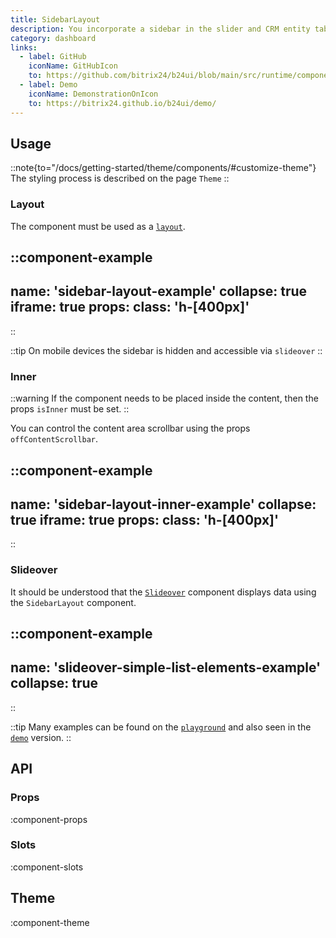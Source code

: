 ```yaml
---
title: SidebarLayout
description: You incorporate a sidebar in the slider and CRM entity tab embedding. Overall, it's stylish, trendy, and youthful
category: dashboard
links:
  - label: GitHub
    iconName: GitHubIcon
    to: https://github.com/bitrix24/b24ui/blob/main/src/runtime/components/SidebarLayout.vue
  - label: Demo
    iconName: DemonstrationOnIcon
    to: https://bitrix24.github.io/b24ui/demo/
---
```


## Usage

::note{to="/docs/getting-started/theme/components/#customize-theme"}
The styling process is described on the page `Theme`
::

### Layout
The component must be used as a [`layout`](https://github.com/bitrix24/b24ui/blob/main/playgrounds/nuxt/app/layouts/default.vue).

::component-example
---
name: 'sidebar-layout-example'
collapse: true
iframe: true
props:
class: 'h-[400px]'
---
::

::tip
On mobile devices the sidebar is hidden and accessible via `slideover`
::

### Inner

::warning
If the component needs to be placed inside the content, then the props `isInner` must be set.
::

You can control the content area scrollbar using the props `offContentScrollbar`.

::component-example
---
name: 'sidebar-layout-inner-example'
collapse: true
iframe: true
props:
class: 'h-[400px]'
---
::

### Slideover
It should be understood that the [`Slideover`](/docs/components/slideover/) component displays data using the `SidebarLayout` component.

::component-example
---
name: 'slideover-simple-list-elements-example'
collapse: true
---
::

::tip
Many examples can be found on the [`playground`](https://bitrix24.github.io/b24ui/demo/components/slideover) and also seen in the [`demo`](https://github.com/bitrix24/b24ui/blob/main/playgrounds/demo/app/pages/components/slideover.vue) version.
::

## API

### Props

:component-props

### Slots

:component-slots

## Theme

:component-theme
